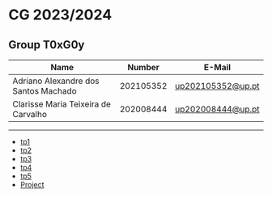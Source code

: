 # CG 2023/2024

## Group T0xG0y

| Name                                 | Number    | E-Mail            |
| ------------------------------------ | --------- | ----------------- |
| Adriano Alexandre dos Santos Machado | 202105352 | up202105352@up.pt |
| Clarisse Maria Teixeira de Carvalho  | 202008444 | up202008444@up.pt |

---

- [tp1](tp1/README.md)
- [tp2](tp2/README.md)
- [tp3](tp3/README.md)
- [tp4](tp4/README.md)
- [tp5](tp5/README.md)
- [Project](proj/README.md)
